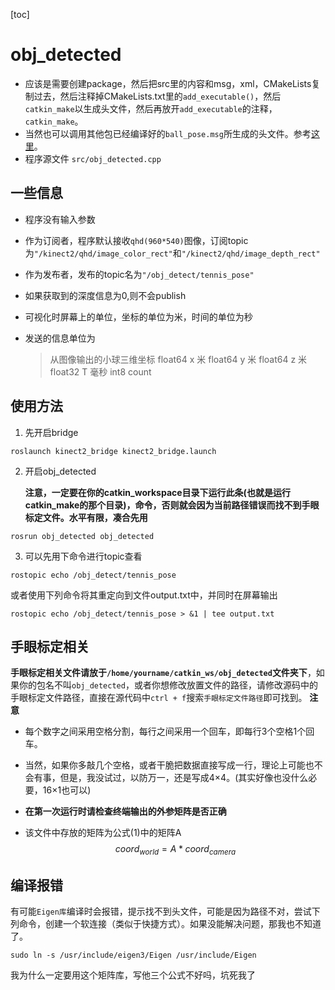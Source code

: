 [toc]

# obj_detected

- 应该是需要创建package，然后把src里的内容和msg，xml，CMakeLists复制过去，然后注释掉CMakeLists.txt里的`add_executable()`，然后`catkin_make`以生成头文件，然后再放开`add_executable`的注释，`catkin_make`。
- 当然也可以调用其他包已经编译好的`ball_pose.msg`所生成的头文件。参考[这里](https://www.cnblogs.com/long5683/p/11450472.html)。
- 程序源文件 `src/obj_detected.cpp`

## 一些信息

- 程序没有输入参数

- 作为订阅者，程序默认接收`qhd(960*540)`图像，订阅topic为`"/kinect2/qhd/image_color_rect"`和`"/kinect2/qhd/image_depth_rect"`

- 作为发布者，发布的topic名为`"/obj_detect/tennis_pose"`

- 如果获取到的深度信息为0,则不会publish

- 可视化时屏幕上的单位，坐标的单位为米，时间的单位为秒

- 发送的信息单位为
    >从图像输出的小球三维坐标
    >float64 x	米
    >float64 y	米
    >float64 z	米
    >float32 T   毫秒
    >int8 count  

## 使用方法

1. 先开启bridge

```
roslaunch kinect2_bridge kinect2_bridge.launch
```

2. 开启obj_detected

   **注意，一定要在你的catkin_workspace目录下运行此条(也就是运行catkin_make的那个目录)，命令，否则就会因为当前路径错误而找不到手眼标定文件。水平有限，凑合先用**

```
rosrun obj_detected obj_detected
```

3. 可以先用下命令进行topic查看

```
rostopic echo /obj_detect/tennis_pose
```
或者使用下列命令将其重定向到文件output.txt中，并同时在屏幕输出
```
rostopic echo /obj_detect/tennis_pose > &1 | tee output.txt
```

## 手眼标定相关
**手眼标定相关文件请放于`/home/yourname/catkin_ws/obj_detected`文件夹下**，如果你的包名不叫`obj_detected`，或者你想修改放置文件的路径，请修改源码中的手眼标定文件路径，直接在源代码中`ctrl + f`搜索`手眼标定文件路径`即可找到。
**注意**

- 每个数字之间采用空格分割，每行之间采用一个回车，即每行3个空格1个回车。

- 当然，如果你多敲几个空格，或者干脆把数据直接写成一行，理论上可能也不会有事，但是，我没试过，以防万一，还是写成4×4。(其实好像也没什么必要，16×1也可以)

- **在第一次运行时请检查终端输出的外参矩阵是否正确**

- 该文件中存放的矩阵为公式(1)中的矩阵A
  $$
  coord_{world} = A*coord_{camera}\tag{1}
  $$
  

## 编译报错

有可能`Eigen库`编译时会报错，提示找不到头文件，可能是因为路径不对，尝试下列命令，创建一个软连接（类似于快捷方式）。如果没能解决问题，那我也不知道了。

```
sudo ln -s /usr/include/eigen3/Eigen /usr/include/Eigen
```

我为什么一定要用这个矩阵库，写他三个公式不好吗，坑死我了